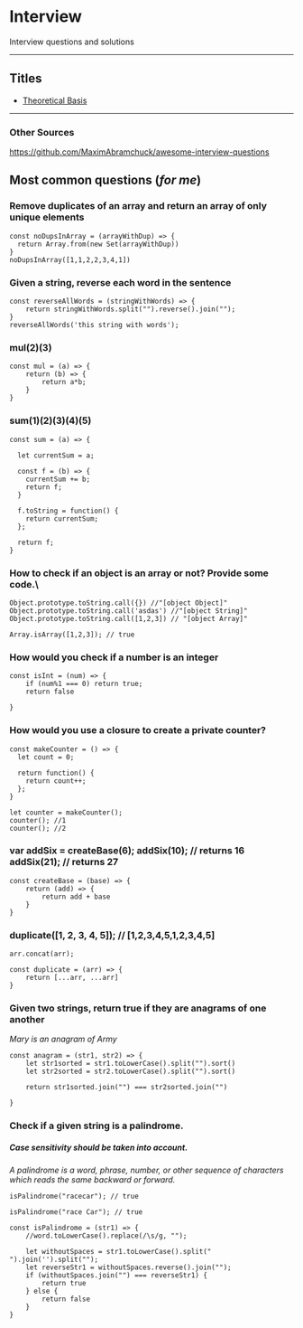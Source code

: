 # Interview
Interview questions and solutions

----

## Titles
* [Theoretical Basis](https://github.com/purumvisum/interview/blob/master/theoretical-basis/README.md)


----

### Other Sources
https://github.com/MaximAbramchuck/awesome-interview-questions

## Most common questions (*for me*)

### Remove duplicates of an array and return an array of only unique elements  

```
const noDupsInArray = (arrayWithDup) => {
  return Array.from(new Set(arrayWithDup))
}
noDupsInArray([1,1,2,2,3,4,1])
```

### Given a string, reverse each word in the sentence  

```
const reverseAllWords = (stringWithWords) => {
	return stringWithWords.split("").reverse().join("");
}
reverseAllWords('this string with words');
```

### mul(2)(3)

```
const mul = (a) => {
	return (b) => {
		return a*b;
	}
}
```

### sum(1)(2)(3)(4)(5)

```
const sum = (a) => {

  let currentSum = a;

  const f = (b) => {
    currentSum += b;
    return f;
  }

  f.toString = function() {
    return currentSum;
  };

  return f;
}
```

### How to check if an object is an array or not? Provide some code.\

```
Object.prototype.toString.call({}) //"[object Object]"
Object.prototype.toString.call('asdas') //"[object String]"
Object.prototype.toString.call([1,2,3]) // "[object Array]"

Array.isArray([1,2,3]); // true

```

### How would you check if a number is an integer

```
const isInt = (num) => {
	if (num%1 === 0) return true;
	return false

}
```


### How would you use a closure to create a private counter?

```
const makeCounter = () => {
  let count = 0;

  return function() {
    return count++;
  };
}

```

```
let counter = makeCounter();
counter(); //1
counter(); //2
``` 

### var addSix = createBase(6); addSix(10); // returns 16 addSix(21); // returns 27
```
const createBase = (base) => {
	return (add) => {
		return add + base
	}
}
```

### duplicate([1, 2, 3, 4, 5]); // [1,2,3,4,5,1,2,3,4,5]

```
arr.concat(arr);
```
```
const duplicate = (arr) => {
	return [...arr, ...arr]
} 
```

### Given two strings, return true if they are anagrams of one another 
*Mary is an anagram of Army*

```
const anagram = (str1, str2) => {
	let str1sorted = str1.toLowerCase().split("").sort()
	let str2sorted = str2.toLowerCase().split("").sort()

	return str1sorted.join("") === str2sorted.join("")

}
```

### Check if a given string is a palindrome. 
##### Case sensitivity should be taken into account.
*A palindrome is a word, phrase, number, or other sequence of characters which reads the same backward or forward.*

``` isPalindrome("racecar"); // true ```

``` isPalindrome("race Car"); // true ```
```
const isPalindrome = (str1) => {
	//word.toLowerCase().replace(/\s/g, "");
	
	let withoutSpaces = str1.toLowerCase().split(" ").join('').split("");
	let reverseStr1 = withoutSpaces.reverse().join("");
	if (withoutSpaces.join("") === reverseStr1) {
		return true
	} else {
		return false
	}
}
```
